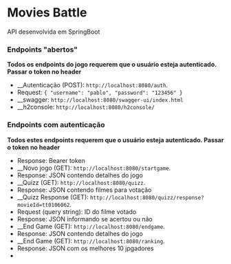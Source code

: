 # Movies Battle #

API desenvolvida em SpringBoot

### **Endpoints "abertos"** ###

**Todos os endpoints do jogo requerem que o usuário esteja autenticado. Passar o token no header**

- __Autenticação (POST): `http://localhost:8080/auth`.
- Request: ``
{
  "username": "pablo",
  "password": "123456"
  }
``
- __swagger: `http://localhost:8080/swagger-ui/index.html`
- __h2console: `http://localhost:8080/h2console/`

### **Endpoints com autenticação** ###

**Todos estes endpoints requerem que o usuário esteja autenticado. Passar o token no header**

- Response: Bearer token
- __Novo jogo (GET): `http://localhost:8080/startgame`.
- Response: JSON contendo detalhes do jogo
- __Quizz (GET): `http://localhost:8080/quizz`.
- Response: JSON contendo filmes para votação
- __Quizz Response (GET): `http://localhost:8080/quizz/response?movieId=tt0106062`.
- Request (query string): ID do filme votado
- Response: JSON informando se acertou ou não
- __End Game (GET): `http://localhost:8080/endgame`.
- Response: JSON contendo detalhes do jogo
- __End Game (GET): `http://localhost:8080/ranking`.
- Response: JSON com os melhores 10 jpgadores
- 